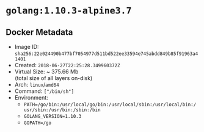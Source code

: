 # `golang:1.10.3-alpine3.7`

## Docker Metadata

- Image ID: `sha256:22e024490b477bf7054977d511bd522ee33594e745abdd849b85f91963a41401`
- Created: `2018-06-27T22:25:28.349960372Z`
- Virtual Size: ~ 375.66 Mb  
  (total size of all layers on-disk)
- Arch: `linux`/`amd64`
- Command: `["/bin/sh"]`
- Environment:
  - `PATH=/go/bin:/usr/local/go/bin:/usr/local/sbin:/usr/local/bin:/usr/sbin:/usr/bin:/sbin:/bin`
  - `GOLANG_VERSION=1.10.3`
  - `GOPATH=/go`
